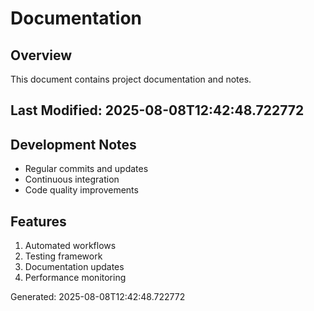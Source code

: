 # Documentation

## Overview
This document contains project documentation and notes.

## Last Modified: 2025-08-08T12:42:48.722772

## Development Notes
- Regular commits and updates
- Continuous integration
- Code quality improvements

## Features
1. Automated workflows
2. Testing framework
3. Documentation updates
4. Performance monitoring

Generated: 2025-08-08T12:42:48.722772
